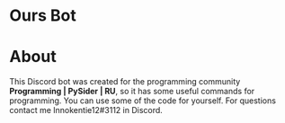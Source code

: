 # Ours Bot
# About
This Discord bot was created for the programming community **Programming | PySider | RU**, so it has some useful commands for programming.
You can use some of the code for yourself.
For questions contact me Innokentie12#3112 in Discord.
